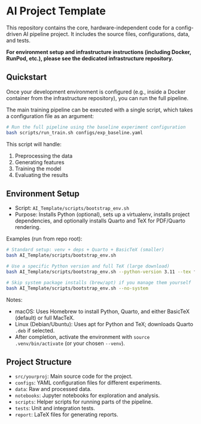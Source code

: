 # AI Project Template

This repository contains the core, hardware-independent code for a config-driven AI pipeline project. It includes the source files, configurations, data, and tests.

**For environment setup and infrastructure instructions (including Docker, RunPod, etc.), please see the dedicated infrastructure repository.**

## Quickstart

Once your development environment is configured (e.g., inside a Docker container from the infrastructure repository), you can run the full pipeline.

The main training pipeline can be executed with a single script, which takes a configuration file as an argument:

```bash
# Run the full pipeline using the baseline experiment configuration
bash scripts/run_train.sh configs/exp_baseline.yaml
```

This script will handle:
1.  Preprocessing the data
2.  Generating features
3.  Training the model
4.  Evaluating the results

## Environment Setup

- Script: `AI_Template/scripts/bootstrap_env.sh`
- Purpose: Installs Python (optional), sets up a virtualenv, installs project dependencies, and optionally installs Quarto and TeX for PDF/Quarto rendering.

Examples (run from repo root):

```bash
# Standard setup: venv + deps + Quarto + BasicTeX (smaller)
bash AI_Template/scripts/bootstrap_env.sh

# Use a specific Python version and full TeX (large download)
bash AI_Template/scripts/bootstrap_env.sh --python-version 3.11 --tex full

# Skip system package installs (brew/apt) if you manage them yourself
bash AI_Template/scripts/bootstrap_env.sh --no-system
```

Notes:
- macOS: Uses Homebrew to install Python, Quarto, and either BasicTeX (default) or full MacTeX.
- Linux (Debian/Ubuntu): Uses apt for Python and TeX; downloads Quarto `.deb` if selected.
- After completion, activate the environment with `source .venv/bin/activate` (or your chosen `--venv`).


## Project Structure

- `src/yourproj`: Main source code for the project.
- `configs`: YAML configuration files for different experiments.
- `data`: Raw and processed data.
- `notebooks`: Jupyter notebooks for exploration and analysis.
- `scripts`: Helper scripts for running parts of the pipeline.
- `tests`: Unit and integration tests.
- `report`: LaTeX files for generating reports.
